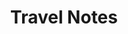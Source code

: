 ---
title: Travel Notes
description: The places I have visited, seen, experienced and the activities I have done. Memories can also be found of the competitions and events in which I participated.
image:

# Badge style
style:
    background: "#2a9d8f"
    color: "#fff"
---